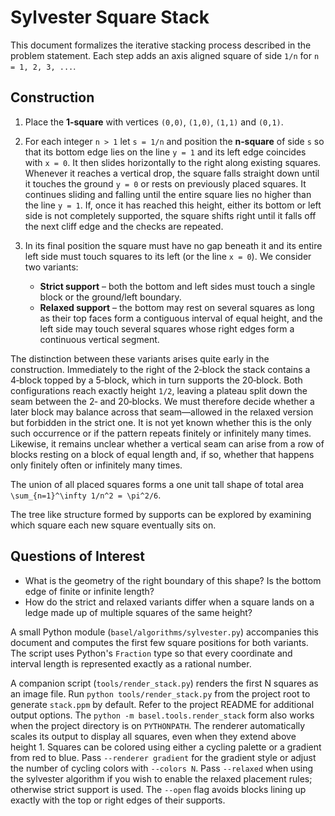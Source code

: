 # Sylvester Square Stack

This document formalizes the iterative stacking process described in the problem
statement. Each step adds an axis aligned square of side `1/n` for
`n = 1, 2, 3, ...`.

## Construction

1. Place the **1‑square** with vertices
   `(0,0)`, `(1,0)`, `(1,1)` and `(0,1)`.
2. For each integer `n > 1` let `s = 1/n` and position the **n‑square** of
   side `s` so that its
   bottom edge lies on the line `y = 1` and its left edge coincides with
   `x = 0`.  It then slides horizontally to the right along existing
   squares. Whenever it reaches a vertical drop, the square falls straight
  down until it touches the ground `y = 0` or rests on previously placed
  squares. It continues sliding and falling until the entire square lies
  no higher than the line `y = 1`.  If, once it has reached this height,
  either its bottom or left side is not completely supported, the square
  shifts right until it falls off the next cliff edge and the checks are
  repeated.
3. In its final position the square must have no gap beneath it and its
   entire left side must touch squares to its left (or the line `x = 0`).
   We consider two variants:
   
   - **Strict support** – both the bottom and left sides must touch a
     single block or the ground/left boundary.
   - **Relaxed support** – the bottom may rest on several squares as long
     as their top faces form a contiguous interval of equal height, and
     the left side may touch several squares whose right edges form a
     continuous vertical segment.

The distinction between these variants arises quite early in the
construction.  Immediately to the right of the 2‑block the stack contains
a 4‑block topped by a 5‑block, which in turn supports the 20‑block.
Both configurations reach exactly height `1/2`, leaving a plateau split
down the seam between the 2‑ and 20‑blocks.  We must therefore decide
whether a later block may balance across that seam—allowed in the
relaxed version but forbidden in the strict one.  It is not yet known
whether this is the only such occurrence or if the pattern repeats
finitely or infinitely many times.  Likewise, it remains unclear
whether a vertical seam can arise from a row of blocks resting on a
block of equal length and, if so, whether that happens only finitely
often or infinitely many times.

The union of all placed squares forms a one unit tall shape of total area
`\sum_{n=1}^\infty 1/n^2 = \pi^2/6`.

The tree like structure formed by supports can be explored by examining
which square each new square eventually sits on.

## Questions of Interest

* What is the geometry of the right boundary of this shape?  Is the
  bottom edge of finite or infinite length?
* How do the strict and relaxed variants differ when a square lands on a
  ledge made up of multiple squares of the same height?

 A small Python module (`basel/algorithms/sylvester.py`) accompanies this document and
computes the first few square positions for both variants.  The script uses
Python's `Fraction` type so that every coordinate and interval length is
represented exactly as a rational number.

A companion script (`tools/render_stack.py`) renders the first N squares as an
image file. Run ``python tools/render_stack.py`` from the project root to
generate `stack.ppm` by default. Refer to the project README for additional
output options. The ``python -m basel.tools.render_stack`` form also works when
the project directory is on ``PYTHONPATH``.
The renderer automatically scales its output to display all squares, even when they
extend above height 1. Squares can be colored using either a cycling palette or a
gradient from red to blue. Pass `--renderer gradient` for the gradient style or
adjust the number of cycling colors with `--colors N`. Pass `--relaxed` when using
the sylvester algorithm if you wish to enable the relaxed placement rules; otherwise
strict support is used. The `--open` flag avoids blocks lining up exactly with the
top or right edges of their supports.
